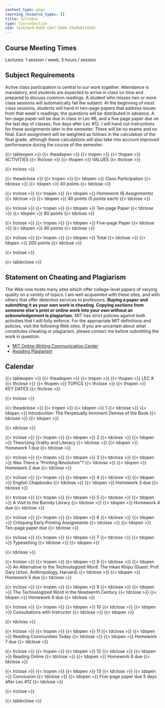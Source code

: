 ```yaml
---
content_type: page
learning_resource_types: []
title: Syllabus
type: CourseSection
uid: 1e1b3ae9-8ab5-c0ef-5bb6-29a9b821d183
---
```


Course Meeting Times
--------------------

Lectures: 1 session / week, 3 hours / session

Subject Requirements
--------------------

Active class participation is central to our work together. Attendance is mandatory, and students are expected to arrive in class on time and prepared to discuss common readings. A student who misses two or more class sessions will automatically fail the subject. At the beginning of most class sessions, students will hand in two-page papers that address issues from that week's readings; the questions will be distributed in advance. A ten-page paper will be due in class in Lec #6, and a five page paper due on the last day of classes, five days after Lec #12. I will hand out instructions for these assignments later in the semester. There will be no exams and no final. Each assignment will be weighted as follows in the calculation of the final grade, although these calculations will also take into account improved performance during the course of the semester:

{{< tableopen >}}
{{< theadopen >}}
{{< tropen >}}
{{< thopen >}}
ACTIVITIES
{{< thclose >}}
{{< thopen >}}
VALUES
{{< thclose >}}

{{< trclose >}}

{{< theadclose >}}
{{< tropen >}}
{{< tdopen >}}
Class Participation
{{< tdclose >}}
{{< tdopen >}}
40 points
{{< tdclose >}}

{{< trclose >}}
{{< tropen >}}
{{< tdopen >}}
Homework (8 Assignments)
{{< tdclose >}}
{{< tdopen >}}
40 points (5 points each)
{{< tdclose >}}

{{< trclose >}}
{{< tropen >}}
{{< tdopen >}}
Ten-page Paper
{{< tdclose >}}
{{< tdopen >}}
80 points
{{< tdclose >}}

{{< trclose >}}
{{< tropen >}}
{{< tdopen >}}
Five-page Paper
{{< tdclose >}}
{{< tdopen >}}
40 points
{{< tdclose >}}

{{< trclose >}}
{{< tropen >}}
{{< tdopen >}}
Total
{{< tdclose >}}
{{< tdopen >}}
200 points
{{< tdclose >}}

{{< trclose >}}

{{< tableclose >}}

Statement on Cheating and Plagiarism
------------------------------------

The Web now hosts many sites which offer college-level papers of varying quality on a variety of topics. I am well acquainted with these sites, and with others that offer detection services to professors. **Buying a paper and submitting it as your own work is cheating. Copying sections from someone else's print or online work into your own without an acknowledgement is plagiarism.** MIT has strict policies against both activities that I will fully enforce. For the appropriate MIT definitions and policies, visit the following Web sites. If you are uncertain about what constitutes cheating or plagiarism, please contact me before submitting the work in question.

*   [MIT Online Writing Communication Center](http://web.mit.edu/writing)
*   [Avoiding Plagiarism](http://web.mit.edu/writing/Citation/plagiarism.html)

Calendar
--------

{{< tableopen >}}
{{< theadopen >}}
{{< tropen >}}
{{< thopen >}}
LEC #
{{< thclose >}}
{{< thopen >}}
TOPICS
{{< thclose >}}
{{< thopen >}}
KEY DATES
{{< thclose >}}

{{< trclose >}}

{{< theadclose >}}
{{< tropen >}}
{{< tdopen >}}
1
{{< tdclose >}}
{{< tdopen >}}
Introduction: The Perpetually Imminent Demise of the Book
{{< tdclose >}}
{{< tdopen >}}

{{< tdclose >}}

{{< trclose >}}
{{< tropen >}}
{{< tdopen >}}
2
{{< tdclose >}}
{{< tdopen >}}
Theorizing Orality and Literacy
{{< tdclose >}}
{{< tdopen >}}
Homework 1 due
{{< tdclose >}}

{{< trclose >}}
{{< tropen >}}
{{< tdopen >}}
3
{{< tdclose >}}
{{< tdopen >}}
Was There a "Printing Revolution"?
{{< tdclose >}}
{{< tdopen >}}
Homework 2 due
{{< tdclose >}}

{{< trclose >}}
{{< tropen >}}
{{< tdopen >}}
4
{{< tdclose >}}
{{< tdopen >}}
English Chapbooks
{{< tdclose >}}
{{< tdopen >}}
Homework 3 due
{{< tdclose >}}

{{< trclose >}}
{{< tropen >}}
{{< tdopen >}}
5
{{< tdclose >}}
{{< tdopen >}}
A Visit to the Burndy Library
{{< tdclose >}}
{{< tdopen >}}
Homework 4 due
{{< tdclose >}}

{{< trclose >}}
{{< tropen >}}
{{< tdopen >}}
6
{{< tdclose >}}
{{< tdopen >}}
Critiquing Early Printing Assignments
{{< tdclose >}}
{{< tdopen >}}
Ten-page paper due
{{< tdclose >}}

{{< trclose >}}
{{< tropen >}}
{{< tdopen >}}
7
{{< tdclose >}}
{{< tdopen >}}
Typesetting
{{< tdclose >}}
{{< tdopen >}}

{{< tdclose >}}

{{< trclose >}}
{{< tropen >}}
{{< tdopen >}}
8
{{< tdclose >}}
{{< tdopen >}}
An Alternative to the Technologized Word: The Inkan Khipu (Guest: Prof. Gary Urton, Anthropology, Harvard)
{{< tdclose >}}
{{< tdopen >}}
Homework 5 due
{{< tdclose >}}

{{< trclose >}}
{{< tropen >}}
{{< tdopen >}}
9
{{< tdclose >}}
{{< tdopen >}}
The Technologized Word in the Nineteenth Century
{{< tdclose >}}
{{< tdopen >}}
Homework 6 due
{{< tdclose >}}

{{< trclose >}}
{{< tropen >}}
{{< tdopen >}}
10
{{< tdclose >}}
{{< tdopen >}}
Consultations with Instructor
{{< tdclose >}}
{{< tdopen >}}

{{< tdclose >}}

{{< trclose >}}
{{< tropen >}}
{{< tdopen >}}
11
{{< tdclose >}}
{{< tdopen >}}
Reading Communities Today
{{< tdclose >}}
{{< tdopen >}}
Homework 7 due
{{< tdclose >}}

{{< trclose >}}
{{< tropen >}}
{{< tdopen >}}
12
{{< tdclose >}}
{{< tdopen >}}
Reading Online
{{< tdclose >}}
{{< tdopen >}}
Homework 8 due
{{< tdclose >}}

{{< trclose >}}
{{< tropen >}}
{{< tdopen >}}
13
{{< tdclose >}}
{{< tdopen >}}
Conclusion
{{< tdclose >}}
{{< tdopen >}}
Five-page paper due 5 days after Lec #12
{{< tdclose >}}

{{< trclose >}}

{{< tableclose >}}